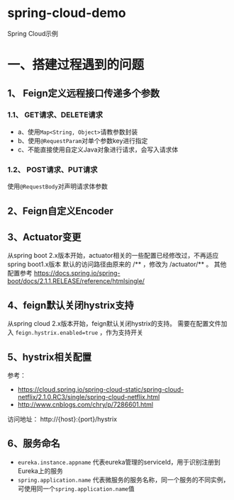 # spring-cloud-demo
Spring Cloud示例

# 一、搭建过程遇到的问题
## 1、 Feign定义远程接口传递多个参数
### 1.1、 GET请求、DELETE请求
- a、使用`Map<String, Object>`请教参数封装
- b、使用`@RequestParam`对单个参数key进行指定
- c、不能直接使用自定义Java对象进行请求，会写入请求体
### 1.2、 POST请求、PUT请求
使用`@RequestBody`对声明请求体参数

## 2、Feign自定义Encoder
###

## 3、Actuator变更
从spring boot 2.x版本开始，actuator相关的一些配置已经修改过，不再适应spring boot1.x版本
默认的访问路径由原来的 /** ，修改为 /actuator/** 。
其他配置参考 https://docs.spring.io/spring-boot/docs/2.1.1.RELEASE/reference/htmlsingle/

## 4、feign默认关闭hystrix支持
从spring cloud 2.x版本开始，feign默认关闭hystrix的支持。
需要在配置文件加入 `feign.hystrix.enabled=true` ，作为支持开关

## 5、hystrix相关配置
参考： 
- https://cloud.spring.io/spring-cloud-static/spring-cloud-netflix/2.1.0.RC3/single/spring-cloud-netflix.html
- http://www.cnblogs.com/chry/p/7286601.html

访问地址： http://{host}:{port}/hystrix 

## 6、服务命名
- `eureka.instance.appname` 代表eureka管理的serviceId，用于识别注册到Eureka上的服务
- `spring.application.name` 代表微服务的服务名称，同一个服务的不同实例，可使用同一个`spring.application.name`值

